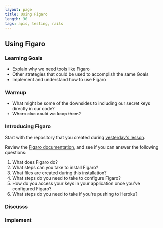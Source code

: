 ```yaml
---
layout: page
title: Using Figaro
length: 30
tags: apis, testing, rails
---
```


## Using Figaro

### Learning Goals

* Explain why we need tools like Figaro
* Other strategies that could be used to accomplish the same Goals
* Implement and understand how to use Figaro

### Warmup

* What might be some of the downsides to including our secret keys directly in our code?
* Where else could we keep them?

### Introducing Figaro

Start with the repository that you created during [yesterday's lesson](http://backend.turing.edu/module3/lessons/getting_started_with_oauth).

Review the [Figaro documentation](https://github.com/laserlemon/figaro), and see if you can answer the following questions:

1. What does Figaro do?
1. What steps can you take to install Figaro?
1. What files are created during this installation?
1. What steps do you need to take to configure Figaro?
1. How do you access your keys in your application once you've configured Figaro?
1. What steps do you need to take if you're pushing to Heroku?

### Discusss

### Implement
